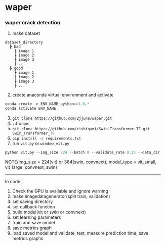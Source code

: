 # waper
### waper crack detection
1. make dataset  
```
dataset_directory
  ┣ bad
    ┣ image 1
    ┣ image 2
    ┣ image 3
    ┣ ...
  ┣ good
    ┣ image 1
    ┣ image 2
    ┣ image 3
    ┣ ...
```
2. create anaconda virtual environment and activate  
```python
conda create -n ENV_NAME python==3.9.*  
conda activate ENV_NAME
```
3. `git clone https://github.com/2jjune/waper.git`
4. `cd waper`
5. `git clone https://github.com/rishigami/Swin-Transformer-TF.git Swin_Transformer_TF`
6. `pip install -r requirements.txt`
7. run `vit.py` or `window_vit.py`  
```python
python vit.py --img_size 224 --batch 8 --validate_rate 0.25 --data_dir "your dataset dir" --model_type "vit_small"
```
NOTE(img_size = 224(vit) or 384(swin, convnext), model_type = vit_small, vit_large, convnext, swin)

***

In code:
1. Check the GPU is available and ignore warning
2. make imagedatagenerator(split train, validation)
3. set saving directory
4. set callback function
5. build model(vit or swin or convnext)
6. set learning parameters
7. train and save model
8. save metrics graph
9. load saved model and validate, test, measure prediction time, save metrics graphs


